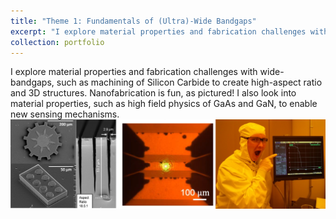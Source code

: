 ```yaml
---
title: "Theme 1: Fundamentals of (Ultra)-Wide Bandgaps"
excerpt: "I explore material properties and fabrication challenges with wide-bandgaps, such as machining of Silicon Carbide to create high-aspect ratio and 3D structures. Nanofabrication is fun, as pictured! I also look into material properties, such as high field physics of GaAs and GaN, to enable new sensing mechanisms. <br/><img src='/images/FUNDAMENTALS.png'>"
collection: portfolio
---
```


I explore material properties and fabrication challenges with wide-bandgaps, such as machining of Silicon Carbide to create high-aspect ratio and 3D structures. Nanofabrication is fun, as pictured! I also look into material properties, such as high field physics of GaAs and GaN, to enable new sensing mechanisms. <br/><img src='/images/FUNDAMENTALS.png'>
